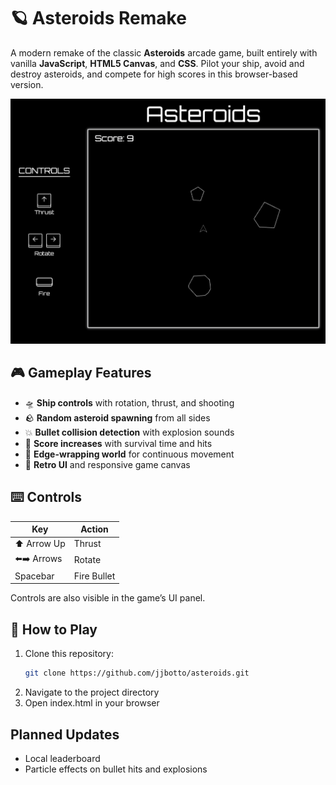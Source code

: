 # 🪐 Asteroids Remake

A modern remake of the classic **Asteroids** arcade game, built entirely with vanilla **JavaScript**, **HTML5 Canvas**, and **CSS**. Pilot your ship, avoid and destroy asteroids, and compete for high scores in this browser-based version.

![Gameplay Screenshot](screenshots/gameplay.png)

## 🎮 Gameplay Features

- 🛸 **Ship controls** with rotation, thrust, and shooting
- 🪨 **Random asteroid spawning** from all sides
- 💥 **Bullet collision detection** with explosion sounds
- 🧠 **Score increases** with survival time and hits
- 🌌 **Edge-wrapping world** for continuous movement
- 🎨 **Retro UI** and responsive game canvas

## ⌨️ Controls

| Key           | Action        |
|---------------|---------------|
| ⬆️ Arrow Up    | Thrust        |
| ⬅️➡️ Arrows     | Rotate        |
| Spacebar      | Fire Bullet   |

Controls are also visible in the game’s UI panel.

## 🚀 How to Play

1. Clone this repository:
   ```bash
   git clone https://github.com/jjbotto/asteroids.git
2. Navigate to the project directory
3. Open index.html in your browser

## Planned Updates

- Local leaderboard
- Particle effects on bullet hits and explosions